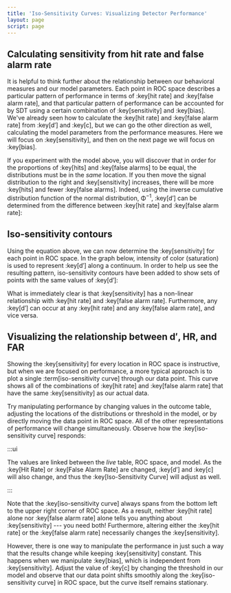 ```yaml
---
title: 'Iso-Sensitivity Curves: Visualizing Detector Performance'
layout: page
script: page
---
```


## Calculating sensitivity from hit rate and false alarm rate

It is helpful to think further about the relationship between our behavioral measures and our model
parameters. Each point in ROC space describes a particular pattern of performance in terms of
:key[hit rate] and :key[false alarm rate], and that particular pattern of performance can be
accounted for by SDT using a certain combination of :key[sensitivity] and :key[bias]. We've already
seen how to calculate the :key[hit rate] and :key[false alarm rate] from :key[d′] and :key[c], but
we can go the other direction as well, calculating the model parameters from the performance
measures. Here we will focus on :key[sensitivity], and then on the next page we will focus on
:key[bias].

<sdt-example-interactive order="trm">
  <sdt-model interactive threshold bias distributions sensitivity color="outcome"></sdt-model>
</sdt-example-interactive>

If you experiment with the model above, you will discover that in order for the proportions of
:key[hits] and :key[false alarms] to be equal, the distributions must be in the *same* location. If
you then move the signal distribution to the right and :key[sensitivity] increases, there will be
more :key[hits] and fewer :key[false alarms]. Indeed, using the inverse cumulative distribution
function of the normal distribution, <span class="math-greek">Φ</span><sup class="exp">−1</sup>,
:key[d′] can be determined from the difference between :key[hit rate] and :key[false alarm rate]:

<sdt-equation-hrfar2d></sdt-equation-hrfar2d>

<sdt-equation-hrfar2d numeric interactive hit-rate=".5" false-alarm-rate=".5">
  </sdt-equation-hrfar2d>

## Iso-sensitivity contours

Using the equation above, we can now determine the :key[sensitivity] for each point in ROC space. In
the graph below, intensity of color (saturation) is used to represent :key[d′] along a continuum. In
order to help us see the resulting pattern, iso-sensitivity contours have been added to show sets of
points with the same values of :key[d′]:

<sdt-example-interactive>
  <roc-space contour="sensitivity" point="none" iso-d="none" iso-c="none"></roc-space>
</sdt-example-interactive>

What is immediately clear is that :key[sensitivity] has a non-linear relationship with :key[hit
rate] and :key[false alarm rate]. Furthermore, any :key[d′] can occur at any :key[hit rate] and any
:key[false alarm rate], and vice versa.

## Visualizing the relationship between <span class="math-var">d′</span>, HR, and FAR

Showing the :key[sensitivity] for every location in ROC space is instructive, but when we are
focused on performance, a more typical approach is to plot a single :term[iso-sensitivity curve]
through our data point. This curve shows all of the combinations of :key[hit rate] and :key[false
alarm rate] that have the same :key[sensitivity] as our actual data.

Try manipulating performance by changing values in the outcome table, adjusting the locations of the
distributions or threshold in the model, or by directly moving the data point in ROC space. All of
the other representations of performance will change simultaneously. Observe how the
:key[iso-sensitivity curve] responds:

<sdt-example-interactive order="trm">
  <detectable-table interactive numeric summary="stimulusRates accuracy" hits="80" misses="20"
    false-alarms="10" correct-rejections="90"></detectable-table>
  <roc-space interactive point="all" iso-d="all" iso-c="none"></roc-space>
  <sdt-model interactive threshold bias distributions sensitivity color="outcome"></sdt-model>
</sdt-example-interactive>

:::ui

The values are linked between the *live* table, ROC space, and model. As the :key[Hit Rate] or
:key[False Alarm Rate] are changed, :key[d′] and :key[c] will also change, and thus the
:key[Iso-Sensitivity Curve] will adjust as well.

:::

Note that the :key[iso-sensitivity curve] always spans from the bottom left to the upper right
corner of ROC space. As a result, neither :key[hit rate] alone nor :key[false alarm rate] alone
tells you anything about :key[sensitivity] --- you need both! Furthermore, altering either the
:key[hit rate] or the :key[false alarm rate] necessarily changes the :key[sensitivity].

However, there is one way to manipulate the performance in just such a way that the results change
while keeping :key[sensitivity] constant. This happens when we manipulate :key[bias], which is
independent from :key[sensitivity]. Adjust the value of :key[c] by changing the threshold in our
model and observe that our data point shifts smoothly along the :key[iso-sensitivity curve] in ROC
space, but the curve itself remains stationary.
